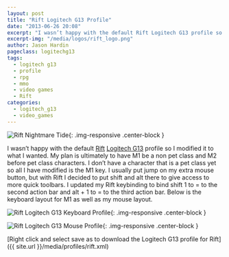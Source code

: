 ```yaml
---
layout: post
title: "Rift Logitech G13 Profile"
date: "2013-06-26 20:08"
excerpt: "I wasn’t happy with the default Rift Logitech G13 profile so I modified it to what I wanted."
excerpt-img: "/media/logos/rift_logo.png"
author: Jason Hardin
pageclass: logitechg13
tags:
  - logitech g13
  - profile
  - rpg
  - mmo
  - video games
  - Rift
categories:
  - logitech_g13
  - video_games
---
```


![Rift Nightmare Tide]({{site.url}}/media/logos/rift_logo.png){: .img-responsive  .center-block }

I wasn’t happy with the default [Rift](http://www.riftgame.com/en/) [Logitech G13](http://gaming.logitech.com/en-us/product/g13-advanced-gameboard) profile so I modified it to what I wanted. My plan is ultimately to have M1 be a non pet class and M2 before pet class characters. I don’t have a character that is a pet class yet so all I have modified is the M1 key. I usually put jump on my extra mouse button, but with Rift I decided to put shift and alt there to give access to more quick toolbars. I updated my Rift keybinding to bind shift 1 to = to the second action bar and alt + 1 to = to the third action bar. Below is the keyboard layout for M1 as well as my mouse layout.

![Rift Logitech G13 Keyboard Profile]({{site.url}}/media/profiles/rift_keyboard_layout.png){: .img-responsive  .center-block }

![Rift Logitech G13 Mouse Profile]({{site.url}}/media/profiles/rift_mouse_layout.png){: .img-responsive  .center-block }

[Right click and select save as to download the Logitech G13 profile for Rift]({{ site.url }}/media/profiles/rift.xml)
